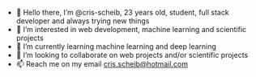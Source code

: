 - 👋 Hello there, I’m @cris-scheib, 23 years old, student, full stack developer and always trying new things
- 👀 I’m interested in web development, machine learning and scientific projects
- 🌱 I’m currently learning machine learning and deep learning
- 💞️ I’m looking to collaborate on web projects and/or scientific projects
- 📫 Reach me on my email cris.scheib@hotmail.com

